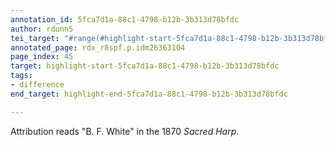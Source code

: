 ```yaml
---
annotation_id: 5fca7d1a-88c1-4798-b12b-3b313d78bfdc
author: rdunn5
tei_target: "#range(#highlight-start-5fca7d1a-88c1-4798-b12b-3b313d78bfdc, #highlight-end-5fca7d1a-88c1-4798-b12b-3b313d78bfdc)"
annotated_page: rdx_r8spf.p.idm26363104
page_index: 45
target: highlight-start-5fca7d1a-88c1-4798-b12b-3b313d78bfdc
tags:
- difference
end_target: highlight-end-5fca7d1a-88c1-4798-b12b-3b313d78bfdc

---
```

Attribution reads "B. F. White" in the 1870 *Sacred Harp*.